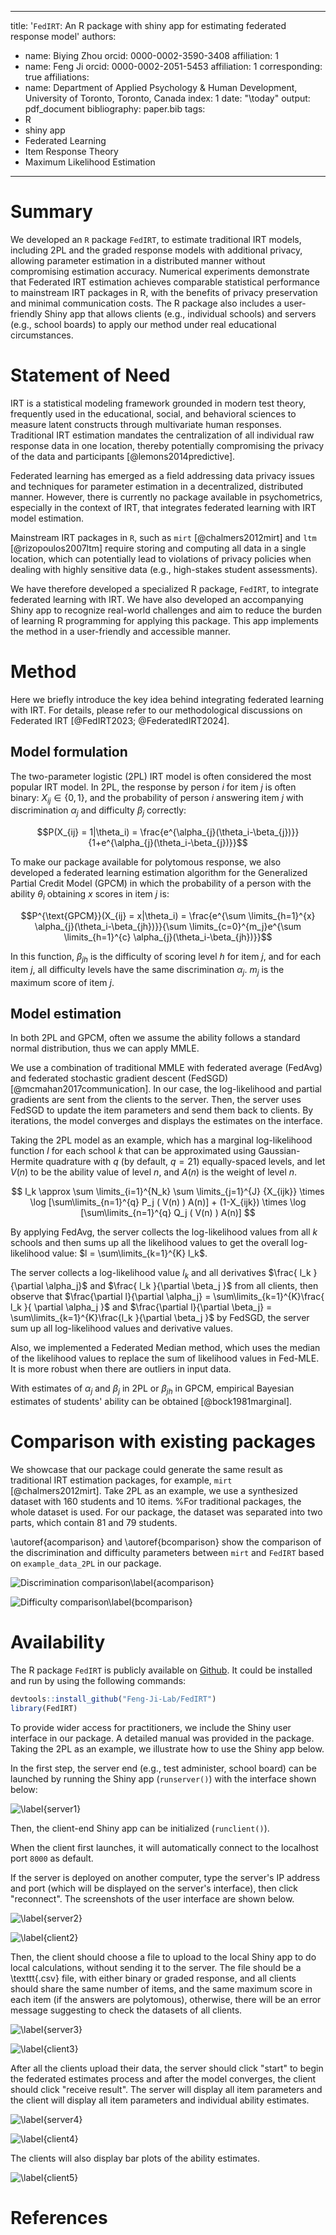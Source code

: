 
---
title: '``FedIRT``: An R package with shiny app for estimating federated response model'
authors:
- name: Biying Zhou
  orcid: 0000-0002-3590-3408
  affiliation: 1
- name: Feng Ji
  orcid: 0000-0002-2051-5453
  affiliation: 1
  corresponding: true
affiliations:
- name: Department of Applied Psychology & Human Development, University of Toronto, Toronto, Canada
  index: 1
date: "\\today"
output: pdf_document
bibliography: paper.bib
tags:
- R
- shiny app
- Federated Learning
- Item Response Theory
- Maximum Likelihood Estimation
<!-- header-includes:
  \usepackage{bm} -->
---

# Summary

We developed an `R` package `FedIRT`, to estimate traditional IRT models, including 2PL and the graded response models with additional privacy, allowing parameter estimation in a distributed manner without compromising estimation accuracy. Numerical experiments demonstrate that Federated IRT estimation achieves comparable statistical performance to mainstream IRT packages in R, with the benefits of privacy preservation and minimal communication costs. The R package also includes a user-friendly Shiny app that allows clients (e.g., individual schools) and servers (e.g., school boards) to apply our method under real educational circumstances. 

# Statement of Need

IRT is a statistical modeling framework grounded in modern test theory, frequently used in the educational, social, and behavioral sciences to measure latent constructs through multivariate human responses. Traditional IRT estimation mandates the centralization of all individual raw response data in one location, thereby potentially compromising the privacy of the data and participants [@lemons2014predictive]. 

Federated learning has emerged as a field addressing data privacy issues and techniques for parameter estimation in a decentralized, distributed manner. However, there is currently no package available in psychometrics, especially in the context of IRT, that integrates federated learning with IRT model estimation.

Mainstream IRT packages in `R`, such as `mirt` [@chalmers2012mirt] and `ltm` [@rizopoulos2007ltm] require storing and computing all data in a single location, which can potentially lead to violations of privacy policies when dealing with highly sensitive data (e.g., high-stakes student assessments).

We have therefore developed a specialized R package, `FedIRT`, to integrate federated learning with IRT. We have also developed an accompanying Shiny app to recognize real-world challenges and aim to reduce the burden of learning R programming for applying this package. This app implements the method in a user-friendly and accessible manner.

# Method

Here we briefly introduce the key idea behind integrating federated learning with IRT. For details, please refer to our methodological discussions on Federated IRT [@FedIRT2023; @FederatedIRT2024].

## Model formulation

The two-parameter logistic (2PL) IRT model is often considered the most popular IRT model. In 2PL, the response by person $i$ for item $j$ is often binary: $X_{ij} \in \{0,1\}$, and the probability of person $i$ answering item $j$ with discrimination $\alpha_j$ and difficulty $\beta_j$ correctly:

$$P(X_{ij} = 1|\theta_i) = \frac{e^{\alpha_{j}(\theta_i-\beta_{j})}}{1+e^{\alpha_{j}(\theta_i-\beta_{j})}}$$

To make our package available for polytomous response, we also developed a federated learning estimation algorithm for the Generalized Partial Credit Model (GPCM) in which the probability of a person with the ability $\theta_i$ obtaining $x$ scores in item $j$ is: 

$$P^{\text{GPCM}}(X_{ij} = x|\theta_i) = \frac{e^{\sum \limits_{h=1}^{x} \alpha_{j}(\theta_i-\beta_{jh})}}{\sum \limits_{c=0}^{m_j}e^{\sum \limits_{h=1}^{c} \alpha_{j}(\theta_i-\beta_{jh})}}$$

In this function, $\beta_{jh}$ is the difficulty of scoring level $h$ for item $j$, and for each item $j$, all difficulty levels have the same discrimination $\alpha_j$. $m_j$ is the maximum score of item $j$. 

## Model estimation

In both 2PL and GPCM, often we assume the ability follows a standard normal distribution, thus we can apply MMLE.

We use a combination of traditional MMLE with federated average (FedAvg) and federated stochastic gradient descent (FedSGD) [@mcmahan2017communication]. In our case, the log-likelihood and partial gradients are sent from the clients to the server. Then, the server uses FedSGD to update the item parameters and send them back to clients. By iterations, the model converges and displays the estimates on the interface. 

Taking the 2PL model as an example, which has a marginal log-likelihood function $l$ for each school $k$ that can be approximated using Gaussian-Hermite quadrature with $q$ (by default, $q = 21$) equally-spaced levels, and let $V(n)$ to be the ability value of level $n$, and $A(n)$ is the weight of level $n$.

$$ l_k \approx \sum \limits_{i=1}^{N_k} \sum \limits_{j=1}^{J} {X_{ijk}} \times \log [\sum\limits_{n=1}^{q} P_j ( V(n) ) A(n)] + (1-X_{ijk}) \times \log [\sum\limits_{n=1}^{q} Q_j ( V(n) ) A(n)] $$

By applying FedAvg, the server collects the log-likelihood values from all $k$ schools and then sums up all the likelihood values to get the overall log-likelihood value: $l = \sum\limits_{k=1}^{K} l_k$.

The server collects a log-likelihood value $l_k$ and all derivatives $\frac{ l_k }{\partial \alpha_j}$ and $\frac{ l_k }{\partial \beta_j }$ from all clients, then observe that $\frac{\partial l}{\partial \alpha_j} = \sum\limits_{k=1}^{K}\frac{ l_k }{ \partial \alpha_j }$ and $\frac{\partial l}{\partial \beta_j} = \sum\limits_{k=1}^{K}\frac{l_k }{\partial \beta_j }$ by FedSGD, the server sum up all log-likelihood values and derivative values. 

Also, we implemented a Federated Median method, which uses the median of the likelihood values to replace the sum of likelihood values in Fed-MLE. It is more robust when there are outliers in input data. 

With estimates of $\alpha_j$ and $\beta_j$ in 2PL or $\beta_{jh}$ in GPCM, empirical Bayesian estimates of students' ability can be obtained [@bock1981marginal]. 

# Comparison with existing packages

We showcase that our package could generate the same result as traditional IRT estimation packages, for example, `mirt` [@chalmers2012mirt]. Take 2PL as an example, we use a synthesized dataset with 160 students and 10 items. %For traditional packages, the whole dataset is used. For our package, the dataset was separated into two parts, which contain 81 and 79 students. 

\autoref{acomparison} and \autoref{bcomparison} show the comparison of the discrimination and difficulty parameters between `mirt` and `FedIRT` based on `example_data_2PL` in our package.

![Discrimination comparison\label{acomparison}](acomparison.png)

![Difficulty comparison\label{bcomparison}](bcomparison.png)

# Availability

The R package ``FedIRT`` is publicly available on [Github](https://github.com/Feng-Ji-Lab/FedIRT). It could be installed and run by using the following commands:

``` r
devtools::install_github("Feng-Ji-Lab/FedIRT")
library(FedIRT)
```

To provide wider access for practitioners, we include the Shiny user interface in our package. A detailed manual was provided in the package. Taking the 2PL as an example, we illustrate how to use the Shiny app below.

In the first step, the server end (e.g., test administer, school board) can be launched by running the Shiny app (`runserver()`) with the interface shown below:

![\label{server1}](server1.png)

Then, the client-end Shiny app can be initialized (`runclient()`). 

When the client first launches, it will automatically connect to the localhost port `8000` as default. 

If the server is deployed on another computer, type the server's IP address and port (which will be displayed on the server's interface), then click "reconnect". The screenshots of the user interface are shown below. 

![\label{server2}](server2.png)

![\label{client2}](client2.png)

Then, the client should choose a file to upload to the local Shiny app to do local calculations, without sending it to the server. The file should be a \texttt{.csv} file, with either binary or graded response, and all clients should share the same number of items, and the same maximum score in each item (if the answers are polytomous), otherwise, there will be an error message suggesting to check the datasets of all clients.

![\label{server3}](server3.png)

![\label{client3}](client3.png)

After all the clients upload their data, the server should click "start" to begin the federated estimates process and after the model converges, the client should click "receive result". The server will display all item parameters and the client will display all item parameters and individual ability estimates. 

![\label{server4}](server4.png)

![\label{client4}](client4.png)

The clients will also display bar plots of the ability estimates. 

![\label{client5}](client5.png)

# References
